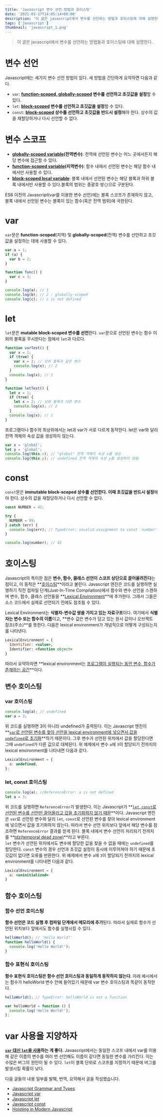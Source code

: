 ```yaml
---
title: 'Javascript 변수 선언 방법과 호이스팅'
date: '2021-03-17T14:05:14+00:00'
description: '이 글은 javascript에서 변수를 선언하는 방법과 호이스팅에 대해 설명한다.'
tags: ['Javascript']
thumbnail: 'javascript_1.png'
---
```


> 이 글은 javascript에서 변수를 선언하는 방법들과 호이스팅에 대해 설명한다.

# 변수 선언

Javascript에는 세가지 변수 선언 방법이 있다. 세 방법을 간단하게 요약하면 다음과 같다.

- `var`: **<u>function-scoped, globally-scoped</u> 변수를 선언하고 초깃값을 설정**할 수 있다.
- `let`: **<u>block-scoped</u> 변수를 선언하고 초깃값을 설정**할 수 있다.
- `const`: **<u>block-scoped</u> 상수를 선언하고 초깃값을 반드시 설정**해야 한다. 상수의 값을 재할당하거나 다시 선언할 수 없다.

# 변수 스코프

- **<u>globally-scoped variable</u>(전역변수)**: 전역에 선언된 변수는 어느 곳에서든지 해당 변수에 접근할 수 있다.
- **<u>function-scoped variable</u>(지역변수)**: 함수 내에서 선언된 변수는 해당 함수 내에서만 사용할 수 있다.
- **<u>block-scoped local variable</u>**: 블록 내에서 선언된 변수는 해당 블록과 하위 블록 내에서만 사용할 수 있다.블록의 범위는 중괄호 쌍`{}`으로 구분된다.

ES6 이전의 Javascript(var를 이용한 변수 선언)에는 블록 스코프가 존재하지 않고, 블록 내에서 선언된 변수는 블록이 있는 함수(혹은 전역 범위)에 국한된다.

# var

`var`문은 **function-scoped**(지역) 및 **globally-scoped**(전역) 변수를 선언하고 초깃값을 설정하는 데에 사용할 수 있다.

```jsx
var a = 1;
if (a) {
  var b = 2;
}

function func() {
  var c = 3;
}

console.log(a); // 1
console.log(b); // 2 : globally-scoped
console.log(c); // c is not defined
```

# let

`let`문은 **mutable block-scoped 변수를 선언**한다. `var`문으로 선언된 변수는 함수 이외의 블록을 무시한다는 점에서 `let`과 다르다.

```jsx
function varTest() {
  var x = 1;
  if (true) {
    var x = 2; // 상위 블록과 같은 변수
    console.log(x); // 2
  }
  console.log(x); // 2
}

function letTest() {
  let x = 1;
  if (true) {
    let x = 2; // 상위 블록과 다른 변수
    console.log(x); // 2
  }
  console.log(x); // 1
}
```

프로그램이나 함수의 최상위에서는 let과 var가 서로 다르게 동작한다. let은 var와 달리 전역 객체의 속성 값을 생성하지 않는다.

```jsx
var x = 'global';
let y = 'global';
console.log(this.x); // "global" 전역 객체의 속성 x를 생성
console.log(this.y); // undefined 전역 객체의 속성 y를 생성하지 않음
```

# const

`const`문은 **immutable block-scoped 상수를 선언한다. 이때 초깃값을 반드시 설정**해야 한다. 상수의 값을 재할당하거나 다시 선언할 수 없다.

```jsx
const NUMBER = 42;

try {
  NUMBER = 99;
} catch (err) {
  console.log(err); // TypeError: invalid assignment to const `number'
}

console.log(number); // 42
```

# 호이스팅

Javascript의 특이한 점은 **변수, 함수, 클래스 선언이 스코프 상단으로 끌어올려진다**는 점이고, 이 동작은 **<u>호이스팅</u>**이라고 불린다. Javascript 엔진은 코드를 실행하면 실행하기 직전 컴파일 단계(Just-In-Time Compilation)에서 함수와 변수 선언을 스캔하며 변수, 함수, 클래스 선언들을 **<u>Lexical Environment</u>**에 추가한다. 그래서 그들은 소스 코드에서 실제로 선언되기 전에도 참조될 수 있다.

Lexical Environment는 **식별자-변수값 쌍을 가지고 있는 자료구조**이다. 여기에서 **식별자는 변수 또는 함수의 이름**이고, **변수 값은 변수가 담고 있는 원시 값이나 오브젝트 참조(주소)**를 뜻한다. 다음은 lexical environment가 개념적으로 어떻게 구성되는지를 나타낸다.

```jsx
LexicalEnvironment = {
  Identifier: <value>,
  Identifier: <function object>
}
```

따라서 요약하자면 **lexical environment는 <u>프로그램이 실행되는 동안 변수, 함수가 존재하는 공간</u>**이다.

## 변수 호이스팅

### var 호이스팅

```jsx
console.log(a); // undefined
var a = 3;
```

위 코드를 실행하면 3이 아니라 undefined가 출력된다. 이는 Javascript 엔진이 **<u>`var`로 선언된 변수를 찾아 선언을 lexical environment에 넣으면서 값을 `undefined`로 초기화</u>**하기 때문이다. 그후 변수가 선언된 위치에서 값을 할당한다면 그때 `undefined`가 다른 값으로 대체된다. 위 예제에서 변수 `a`에 `3`이 할당되기 전까지의 lexical environment를 나타내면 다음과 같다.

```jsx
LexicalEnvironment = {
  a: undefined,
};
```

### let, const 호이스팅

```jsx
console.log(a); //ReferenceError: a is not defined
let a = 3;
```

위 코드를 실행하면 `ReferenceError`가 발생한다. 이는 Javascript가 **<u>`let`, `const`로 선언된 변수를 선언만 끌어올리고 값을 초기화하지 않기 때문</u>**이다. Javascript 엔진은 `var`로 선언된 변수와 달리 `let`, `const`로 선언된 변수를 찾아 lexical environment에 넣으면서 값을 초기화하지 않는다. 따라서 변수 선언 위치보다 앞에서 해당 변수를 참조하면 `ReferenceError` 결과를 얻게 된다. 블록 내에서 변수 선언이 처리되기 전까지를 **<u>tdz(temporal dead zone)</u>**라고 부른다.  
`let` 변수가 선언된 위치에서도 변수에 할당한 값을 찾을 수 없을 때에는 `undefined`를 할당한다. `const` 변수의 경우 선언과 초깃값 설정이 동시에 이루어져야 하기 때문에 초깃값이 없다면 오류를 반환한다. 위 예제에서 변수 `a`에 `3`이 할당되기 전까지의 lexical environment를 나타내면 다음과 같다.

```jsx
LexicalEnvironment = {
  a: <uninitialized>
}
```

## 함수 호이스팅

### 함수 선언 호이스팅

**함수 선언은 코드 실행 후 컴파일 단계에서 메모리에 추가**된다. 따라서 실제로 함수가 선언된 위치보다 앞에서도 함수를 실행시킬 수 있다.

```jsx
helloWorld(); // 'Hello World!'
function helloWorld() {
  console.log('Hello World!');
}
```

### 함수 표현식 호이스팅

**함수 표현식 호이스팅은 함수 선언 호이스팅과 동일하게 동작하지 않는다**. 아래 예시에서는 함수가 helloWorld 변수 안에 들어있기 때문에 var 변수 호이스팅과 똑같이 동작한다.

```jsx
helloWorld(); // TypeError: helloWorld is not a function

var helloWorld = function () {
  console.log('Hello World!');
};
```

# var 사용을 지양하자

**<u>`var` 대신 `let`을 사용</u>하는 게 좋다.** Javascript에서는 동일한 스코프 내에서 var를 이용해 같은 이름의 변수를 여러 번 선언해도 이름이 같다면 동일한 변수를 가리킨다. 이는 수많은 버그의 원인이 될 수 있다. `let`이 블록 단위로 스코프를 지정하기 때문에 버그를 발생시킬 확률이 낮다.

다음 글들의 내용 일부를 발췌, 번역, 요약해서 글을 작성했습니다.

- [Javascript Grammar and Types](https://developer.mozilla.org/en-US/docs/Web/JavaScript/Guide/Grammar_and_Types)
- [Javascript var](https://developer.mozilla.org/en-US/docs/Web/JavaScript/Reference/Statements/var)
- [Javascript let](https://developer.mozilla.org/en-US/docs/Web/JavaScript/Reference/Statements/let)
- [Javascript const](https://developer.mozilla.org/en-US/docs/Web/JavaScript/Reference/Statements/const)
- [Hoisting in Modern Javascript](https://blog.bitsrc.io/hoisting-in-modern-javascript-let-const-and-var-b290405adfda)
